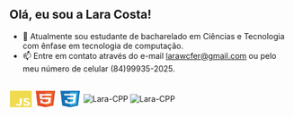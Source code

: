 ## Olá, eu sou a Lara Costa!

- 🌱 Atualmente sou estudante de bacharelado em Ciências e Tecnologia com ênfase em tecnologia de computação.
- 📫 Entre em contato através do e-mail larawcfer@gmail.com ou pelo meu número de celular (84)99935-2025.

<div style="display: inline_block"><br>
  <img align="center" alt="Lara-Js" height="30" width="40" src="https://raw.githubusercontent.com/devicons/devicon/master/icons/javascript/javascript-plain.svg">
  <img align="center" alt="Lara-HTML" height="30" width="40" src="https://raw.githubusercontent.com/devicons/devicon/master/icons/html5/html5-original.svg">
  <img align="center" alt="Lara-CSS" height="30" width="40" src="https://raw.githubusercontent.com/devicons/devicon/master/icons/css3/css3-original.svg">
  <img align="center" alt="Lara-CPP" height="30" width="40" src="https://cdn.jsdelivr.net/gh/devicons/devicon@latest/icons/cplusplus/cplusplus-original.svg">
  <img align="center" alt="Lara-CPP" height="30" width="40" src="https://cdn.jsdelivr.net/gh/devicons/devicon@latest/icons/java/java-original.svg">
</div>
